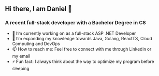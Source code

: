 ## Hi there, I am Daniel 👋

### A recent full-stack developer with a Bachelor Degree in CS

- 🔭 I’m currently working on as a full-stack ASP .NET Developer
- 🌱 I’m expanding my knowledge towards Java, Golang, ReactTS, Cloud Computing and DevOps
- 📫 How to reach me: Feel free to connect with me through LinkedIn or my email
- ⚡ Fun fact: I always think about the way to optimize my program before sleeping


